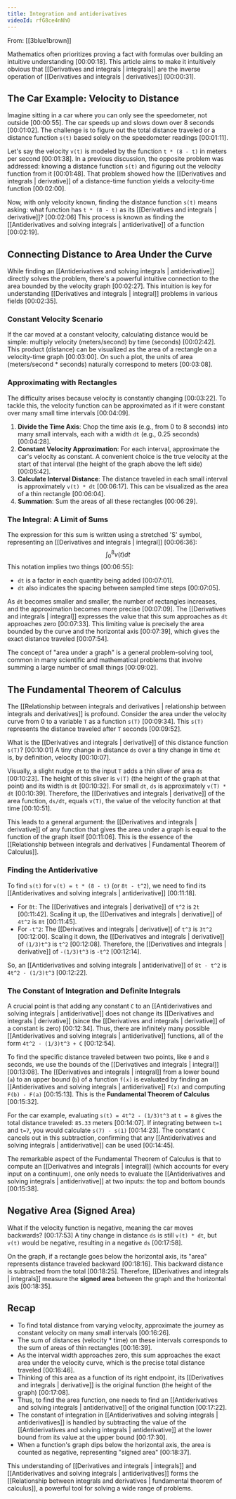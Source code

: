 ```yaml
---
title: Integration and antiderivatives
videoId: rfG8ce4nNh0
---
```


From: [[3blue1brown]] <br/> 

Mathematics often prioritizes proving a fact with formulas over building an intuitive understanding <a class="yt-timestamp" data-t="00:00:18">[00:00:18]</a>. This article aims to make it intuitively obvious that [[Derivatives and integrals | integrals]] are the inverse operation of [[Derivatives and integrals | derivatives]] <a class="yt-timestamp" data-t="00:00:31">[00:00:31]</a>.

## The Car Example: Velocity to Distance

Imagine sitting in a car where you can only see the speedometer, not outside <a class="yt-timestamp" data-t="00:00:55">[00:00:55]</a>. The car speeds up and slows down over 8 seconds <a class="yt-timestamp" data-t="00:01:02">[00:01:02]</a>. The challenge is to figure out the total distance traveled or a distance function `s(t)` based solely on the speedometer readings <a class="yt-timestamp" data-t="00:01:11">[00:01:11]</a>.

Let's say the velocity `v(t)` is modeled by the function `t * (8 - t)` in meters per second <a class="yt-timestamp" data-t="00:01:38">[00:01:38]</a>. In a previous discussion, the opposite problem was addressed: knowing a distance function `s(t)` and figuring out the velocity function from it <a class="yt-timestamp" data-t="00:01:48">[00:01:48]</a>. That problem showed how the [[Derivatives and integrals | derivative]] of a distance-time function yields a velocity-time function <a class="yt-timestamp" data-t="00:02:00">[00:02:00]</a>.

Now, with only velocity known, finding the distance function `s(t)` means asking: what function has `t * (8 - t)` as its [[Derivatives and integrals | derivative]]? <a class="yt-timestamp" data-t="00:02:06">[00:02:06]</a> This process is known as finding the [[Antiderivatives and solving integrals | antiderivative]] of a function <a class="yt-timestamp" data-t="00:02:19">[00:02:19]</a>.

## Connecting Distance to Area Under the Curve

While finding an [[Antiderivatives and solving integrals | antiderivative]] directly solves the problem, there's a powerful intuitive connection to the area bounded by the velocity graph <a class="yt-timestamp" data-t="00:02:27">[00:02:27]</a>. This intuition is key for understanding [[Derivatives and integrals | integral]] problems in various fields <a class="yt-timestamp" data-t="00:02:35">[00:02:35]</a>.

### Constant Velocity Scenario

If the car moved at a constant velocity, calculating distance would be simple: multiply velocity (meters/second) by time (seconds) <a class="yt-timestamp" data-t="00:02:42">[00:02:42]</a>. This product (distance) can be visualized as the area of a rectangle on a velocity-time graph <a class="yt-timestamp" data-t="00:03:00">[00:03:00]</a>. On such a plot, the units of area (meters/second * seconds) naturally correspond to meters <a class="yt-timestamp" data-t="00:03:08">[00:03:08]</a>.

### Approximating with Rectangles

The difficulty arises because velocity is constantly changing <a class="yt-timestamp" data-t="00:03:22">[00:03:22]</a>. To tackle this, the velocity function can be approximated as if it were constant over many small time intervals <a class="yt-timestamp" data-t="00:04:09">[00:04:09]</a>.

1.  **Divide the Time Axis**: Chop the time axis (e.g., from 0 to 8 seconds) into many small intervals, each with a width `dt` (e.g., 0.25 seconds) <a class="yt-timestamp" data-t="00:04:28">[00:04:28]</a>.
2.  **Constant Velocity Approximation**: For each interval, approximate the car's velocity as constant. A convenient choice is the true velocity at the start of that interval (the height of the graph above the left side) <a class="yt-timestamp" data-t="00:05:42">[00:05:42]</a>.
3.  **Calculate Interval Distance**: The distance traveled in each small interval is approximately `v(t) * dt` <a class="yt-timestamp" data-t="00:06:17">[00:06:17]</a>. This can be visualized as the area of a thin rectangle <a class="yt-timestamp" data-t="00:06:04">[00:06:04]</a>.
4.  **Summation**: Sum the areas of all these rectangles <a class="yt-timestamp" data-t="00:06:29">[00:06:29]</a>.

### The Integral: A Limit of Sums

The expression for this sum is written using a stretched 'S' symbol, representing an [[Derivatives and integrals | integral]] <a class="yt-timestamp" data-t="00:06:36">[00:06:36]</a>:
$$ \int_0^8 v(t) dt $$
This notation implies two things <a class="yt-timestamp" data-t="00:06:55">[00:06:55]</a>:
*   `dt` is a factor in each quantity being added <a class="yt-timestamp" data-t="00:07:01">[00:07:01]</a>.
*   `dt` also indicates the spacing between sampled time steps <a class="yt-timestamp" data-t="00:07:05">[00:07:05]</a>.

As `dt` becomes smaller and smaller, the number of rectangles increases, and the approximation becomes more precise <a class="yt-timestamp" data-t="00:07:09">[00:07:09]</a>. The [[Derivatives and integrals | integral]] expresses the value that this sum approaches as `dt` approaches zero <a class="yt-timestamp" data-t="00:07:33">[00:07:33]</a>. This limiting value is precisely the area bounded by the curve and the horizontal axis <a class="yt-timestamp" data-t="00:07:39">[00:07:39]</a>, which gives the exact distance traveled <a class="yt-timestamp" data-t="00:07:54">[00:07:54]</a>.

The concept of "area under a graph" is a general problem-solving tool, common in many scientific and mathematical problems that involve summing a large number of small things <a class="yt-timestamp" data-t="00:09:02">[00:09:02]</a>.

## The Fundamental Theorem of Calculus

The [[Relationship between integrals and derivatives | relationship between integrals and derivatives]] is profound. Consider the area under the velocity curve from 0 to a variable `T` as a function `s(T)` <a class="yt-timestamp" data-t="00:09:34">[00:09:34]</a>. This `s(T)` represents the distance traveled after `T` seconds <a class="yt-timestamp" data-t="00:09:52">[00:09:52]</a>.

What is the [[Derivatives and integrals | derivative]] of this distance function `s(T)`? <a class="yt-timestamp" data-t="00:10:01">[00:10:01]</a> A tiny change in distance `ds` over a tiny change in time `dt` is, by definition, velocity <a class="yt-timestamp" data-t="00:10:07">[00:10:07]</a>.

Visually, a slight nudge `dt` to the input `T` adds a thin sliver of area `ds` <a class="yt-timestamp" data-t="00:10:23">[00:10:23]</a>. The height of this sliver is `v(T)` (the height of the graph at that point) and its width is `dt` <a class="yt-timestamp" data-t="00:10:32">[00:10:32]</a>. For small `dt`, `ds` is approximately `v(T) * dt` <a class="yt-timestamp" data-t="00:10:39">[00:10:39]</a>. Therefore, the [[Derivatives and integrals | derivative]] of the area function, `ds/dt`, equals `v(T)`, the value of the velocity function at that time <a class="yt-timestamp" data-t="00:10:51">[00:10:51]</a>.

This leads to a general argument: the [[Derivatives and integrals | derivative]] of any function that gives the area under a graph is equal to the function of the graph itself <a class="yt-timestamp" data-t="00:11:06">[00:11:06]</a>. This is the essence of the [[Relationship between integrals and derivatives | Fundamental Theorem of Calculus]].

### Finding the Antiderivative

To find `s(t)` for `v(t) = t * (8 - t)` (or `8t - t^2`), we need to find its [[Antiderivatives and solving integrals | antiderivative]] <a class="yt-timestamp" data-t="00:11:18">[00:11:18]</a>.
*   For `8t`: The [[Derivatives and integrals | derivative]] of `t^2` is `2t` <a class="yt-timestamp" data-t="00:11:42">[00:11:42]</a>. Scaling it up, the [[Derivatives and integrals | derivative]] of `4t^2` is `8t` <a class="yt-timestamp" data-t="00:11:45">[00:11:45]</a>.
*   For `-t^2`: The [[Derivatives and integrals | derivative]] of `t^3` is `3t^2` <a class="yt-timestamp" data-t="00:12:00">[00:12:00]</a>. Scaling it down, the [[Derivatives and integrals | derivative]] of `(1/3)t^3` is `t^2` <a class="yt-timestamp" data-t="00:12:08">[00:12:08]</a>. Therefore, the [[Derivatives and integrals | derivative]] of `-(1/3)t^3` is `-t^2` <a class="yt-timestamp" data-t="00:12:14">[00:12:14]</a>.

So, an [[Antiderivatives and solving integrals | antiderivative]] of `8t - t^2` is `4t^2 - (1/3)t^3` <a class="yt-timestamp" data-t="00:12:22">[00:12:22]</a>.

### The Constant of Integration and Definite Integrals

A crucial point is that adding any constant `C` to an [[Antiderivatives and solving integrals | antiderivative]] does not change its [[Derivatives and integrals | derivative]] (since the [[Derivatives and integrals | derivative]] of a constant is zero) <a class="yt-timestamp" data-t="00:12:34">[00:12:34]</a>. Thus, there are infinitely many possible [[Antiderivatives and solving integrals | antiderivative]] functions, all of the form `4t^2 - (1/3)t^3 + C` <a class="yt-timestamp" data-t="00:12:54">[00:12:54]</a>.

To find the specific distance traveled between two points, like `0` and `8` seconds, we use the bounds of the [[Derivatives and integrals | integral]] <a class="yt-timestamp" data-t="00:13:08">[00:13:08]</a>. The [[Derivatives and integrals | integral]] from a lower bound (`a`) to an upper bound (`b`) of a function `f(x)` is evaluated by finding an [[Antiderivatives and solving integrals | antiderivative]] `F(x)` and computing `F(b) - F(a)` <a class="yt-timestamp" data-t="00:15:13">[00:15:13]</a>. This is the **Fundamental Theorem of Calculus** <a class="yt-timestamp" data-t="00:15:32">[00:15:32]</a>.

For the car example, evaluating `s(t) = 4t^2 - (1/3)t^3` at `t = 8` gives the total distance traveled: `85.33` meters <a class="yt-timestamp" data-t="00:14:07">[00:14:07]</a>. If integrating between `t=1` and `t=7`, you would calculate `s(7) - s(1)` <a class="yt-timestamp" data-t="00:14:23">[00:14:23]</a>. The constant `C` cancels out in this subtraction, confirming that any [[Antiderivatives and solving integrals | antiderivative]] can be used <a class="yt-timestamp" data-t="00:14:45">[00:14:45]</a>.

The remarkable aspect of the Fundamental Theorem of Calculus is that to compute an [[Derivatives and integrals | integral]] (which accounts for every input on a continuum), one only needs to evaluate the [[Antiderivatives and solving integrals | antiderivative]] at two inputs: the top and bottom bounds <a class="yt-timestamp" data-t="00:15:38">[00:15:38]</a>.

## Negative Area (Signed Area)

What if the velocity function is negative, meaning the car moves backwards? <a class="yt-timestamp" data-t="00:17:53">[00:17:53]</a> A tiny change in distance `ds` is still `v(t) * dt`, but `v(t)` would be negative, resulting in a negative `ds` <a class="yt-timestamp" data-t="00:17:58">[00:17:58]</a>.

On the graph, if a rectangle goes below the horizontal axis, its "area" represents distance traveled backward <a class="yt-timestamp" data-t="00:18:16">[00:18:16]</a>. This backward distance is subtracted from the total <a class="yt-timestamp" data-t="00:18:25">[00:18:25]</a>. Therefore, [[Derivatives and integrals | integrals]] measure the **signed area** between the graph and the horizontal axis <a class="yt-timestamp" data-t="00:18:35">[00:18:35]</a>.

## Recap

*   To find total distance from varying velocity, approximate the journey as constant velocity on many small intervals <a class="yt-timestamp" data-t="00:16:26">[00:16:26]</a>.
*   The sum of distances (velocity * time) on these intervals corresponds to the sum of areas of thin rectangles <a class="yt-timestamp" data-t="00:16:39">[00:16:39]</a>.
*   As the interval width approaches zero, this sum approaches the exact area under the velocity curve, which is the precise total distance traveled <a class="yt-timestamp" data-t="00:16:46">[00:16:46]</a>.
*   Thinking of this area as a function of its right endpoint, its [[Derivatives and integrals | derivative]] is the original function (the height of the graph) <a class="yt-timestamp" data-t="00:17:08">[00:17:08]</a>.
*   Thus, to find the area function, one needs to find an [[Antiderivatives and solving integrals | antiderivative]] of the original function <a class="yt-timestamp" data-t="00:17:22">[00:17:22]</a>.
*   The constant of integration in [[Antiderivatives and solving integrals | antiderivatives]] is handled by subtracting the value of the [[Antiderivatives and solving integrals | antiderivative]] at the lower bound from its value at the upper bound <a class="yt-timestamp" data-t="00:17:30">[00:17:30]</a>.
*   When a function's graph dips below the horizontal axis, the area is counted as negative, representing "signed area" <a class="yt-timestamp" data-t="00:18:37">[00:18:37]</a>.

This understanding of [[Derivatives and integrals | integrals]] and [[Antiderivatives and solving integrals | antiderivatives]] forms the [[Relationship between integrals and derivatives | fundamental theorem of calculus]], a powerful tool for solving a wide range of problems.